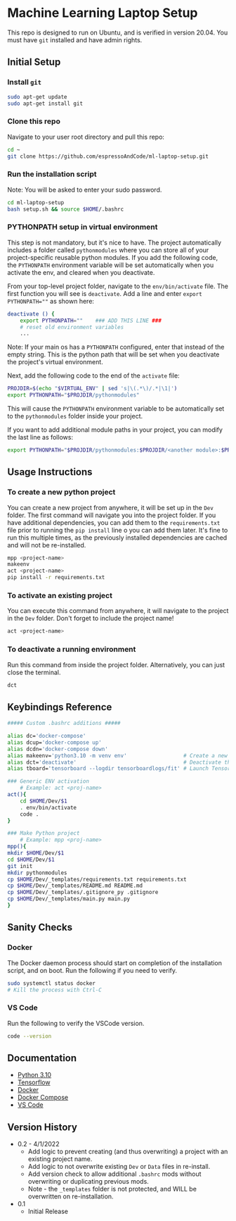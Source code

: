# Machine Learning Laptop Setup

This repo is designed to run on Ubuntu, and is verified in version 20.04. You must have `git` installed and have admin rights.

## Initial Setup
### Install `git`
```bash
sudo apt-get update
sudo apt-get install git
```

### Clone this repo

Navigate to your user root directory and pull this repo:
```bash
cd ~
git clone https://github.com/espressoAndCode/ml-laptop-setup.git
```

### Run the installation script

Note: You will be asked to enter your sudo password.
```bash
cd ml-laptop-setup
bash setup.sh && source $HOME/.bashrc
```

### PYTHONPATH setup in virtual environment

This step is not mandatory, but it's nice to have. The project automatically includes a folder called `pythonmodules` where you can store all of your project-specific reusable python modules. If you add the following code, the `PYTHONPATH` environment variable will be set automatically when you activate the env, and cleared when you deactivate.

From your top-level project folder, navigate to the `env/bin/activate` file. The first function you will see is `deactivate`. Add a line and enter `export PYTHONPATH=""` as shown here:

```bash
deactivate () {
    export PYTHONPATH=""    ### ADD THIS LINE ###
    # reset old environment variables
    ...
```
Note: If your main os has a `PYTHONPATH` configured, enter that instead of the empty string. This is the python path that will be set when you deactivate the project's virtual environment.

Next, add the following code to the end of the `activate` file:

```bash
PROJDIR=$(echo "$VIRTUAL_ENV" | sed 's|\(.*\)/.*|\1|')
export PYTHONPATH="$PROJDIR/pythonmodules"
```

This will cause the `PYTHONPATH` environment variable to be automatically set to the `pythonmodules` folder inside your project.

If you want to add additional module paths in your project, you can modify the last line as follows:

```bash
export PYTHONPATH="$PROJDIR/pythonmodules:$PROJDIR/<another module>:$PROJDIR/<yet another module>"
```


## Usage Instructions

### To create a new python project
You can create a new project from anywhere, it will be set up in the `Dev` folder. The first command will navigate you into the project folder. If you have additional dependencies, you can add them to the `requirements.txt` file prior to running the `pip install` line o you can add them later. It's fine to run this multiple times, as the previously installed dependencies are cached and will not be re-installed.
```bash
mpp <project-name>
makeenv
act <project-name>
pip install -r requirements.txt
```

### To activate an existing project
You can execute this command from anywhere, it will navigate to the project in the `Dev` folder. Don't forget to include the project name!
```bash
act <project-name>
```

### To deactivate a running environment
Run this command from inside the project folder. Alternatively, you can just close the terminal.
```bash
dct
```

## Keybindings Reference

```bash
##### Custom .bashrc additions #####

alias dc='docker-compose'
alias dcup='docker-compose up'
alias dcdn='docker-compose down'
alias makeenv='python3.10 -m venv env'                  # Create a new venv
alias dct='deactivate'                                  # Deactivate the virtual env
alias tboard='tensorboard --logdir tensorboardlogs/fit' # Launch Tensorboard

### Generic ENV activation
    # Example: act <proj-name>
act(){
    cd $HOME/Dev/$1
    . env/bin/activate
    code .
}

### Make Python project
    # Example: mpp <proj-name>
mpp(){
mkdir $HOME/Dev/$1
cd $HOME/Dev/$1
git init
mkdir pythonmodules
cp $HOME/Dev/_templates/requirements.txt requirements.txt 
cp $HOME/Dev/_templates/README.md README.md
cp $HOME/Dev/_templates/.gitignore_py .gitignore
cp $HOME/Dev/_templates/main.py main.py
}
```




## Sanity Checks

### Docker

The Docker daemon process should start on completion of the installation script, and on boot. Run the following if you need to verify. 
```bash
sudo systemctl status docker
# Kill the process with Ctrl-C
```


### VS Code

Run the following to verify the VSCode version.
```bash
code --version 
```

## Documentation

- [Python 3.10](https://docs.python.org/3/)
- [Tensorflow](https://www.tensorflow.org/)
- [Docker](https://docs.docker.com/)
- [Docker Compose](https://docs.docker.com/compose/)
- [VS Code](https://code.visualstudio.com/docs)

## Version History

* 0.2 - 4/1/2022
    * Add logic to prevent creating (and thus overwriting) a project with an existing project name.
    * Add logic to not overwrite existing `Dev` or `Data` files in re-install.
    * Add version check to allow additional `.bashrc` mods without overwriting or duplicating previous mods. 
    * Note - the `_templates` folder is not protected, and WILL be overwritten on re-installation.
* 0.1
    * Initial Release
